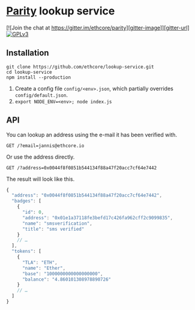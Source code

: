 # [Parity](https://ethcore.io/parity.html) lookup service

[![Join the chat at https://gitter.im/ethcore/parity][gitter-image]][gitter-url] [![GPLv3][license-image]][license-url]

[gitter-image]: https://badges.gitter.im/Join%20Chat.svg
[gitter-url]: https://gitter.im/ethcore/parity
[license-image]: https://img.shields.io/badge/license-GPL%20v3-green.svg
[license-url]: https://www.gnu.org/licenses/gpl-3.0.en.html

## Installation

```shell
git clone https://github.com/ethcore/lookup-service.git
cd lookup-service
npm install --production
```

1. Create a config file `config/<env>.json`, which partially overrides `config/default.json`.
2. `export NODE_ENV=<env>; node index.js`

## API

You can lookup an address using the e-mail it has been verified with.

```http
GET /?email=jannis@ethcore.io
```

Or use the address directly.

```http
GET /?address=0x0044f8f0851b544134f88a47f20acc7cf64e7442
```

The result will look like this.

```js
{
  "address": "0x0044f8f0851b544134f88a47f20acc7cf64e7442",
  "badges": [
    {
      "id": 0,
      "address": "0x01e1a37118fe3befd17c426fa962cff2c9099835",
      "name": "smsverification",
      "title": "sms verified"
    }
    // …
  ],
  "tokens": [
    {
      "TLA": "ETH",
      "name": "Ether",
      "base": "1000000000000000000",
      "balance": "4.860101308978890726"
    }
    // …
  ]
}
```
